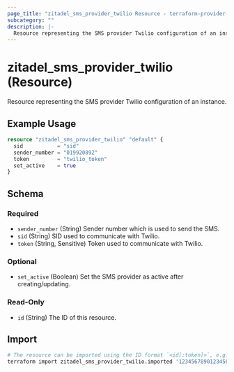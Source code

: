 ```yaml
---
page_title: "zitadel_sms_provider_twilio Resource - terraform-provider-zitadel"
subcategory: ""
description: |-
  Resource representing the SMS provider Twilio configuration of an instance.
---
```


# zitadel_sms_provider_twilio (Resource)

Resource representing the SMS provider Twilio configuration of an instance.

## Example Usage

```terraform
resource "zitadel_sms_provider_twilio" "default" {
  sid           = "sid"
  sender_number = "019920892"
  token         = "twilio_token"
  set_active    = true
}
```

<!-- schema generated by tfplugindocs -->
## Schema

### Required

- `sender_number` (String) Sender number which is used to send the SMS.
- `sid` (String) SID used to communicate with Twilio.
- `token` (String, Sensitive) Token used to communicate with Twilio.

### Optional

- `set_active` (Boolean) Set the SMS provider as active after creating/updating.

### Read-Only

- `id` (String) The ID of this resource.

## Import

```bash
# The resource can be imported using the ID format `<id[:token]>`, e.g.
terraform import zitadel_sms_provider_twilio.imported '123456789012345678:12345678901234567890123456abcdef'
```
